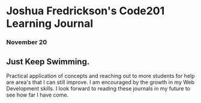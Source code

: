 # Joshua Fredrickson's Code201 Learning Journal
### November 20

## Just Keep Swimming.

Practical application of concepts and reaching out to more students for help are area's that I can still improve.  I am encouraged by the growth in my Web Development skills.  I look forward to reading these journals in my future to see how far I have come.

